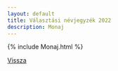 ```yaml
---
layout: default
title: Választási névjegyzék 2022
description: Monaj
---
```


{% include Monaj.html %}

[Vissza](./)